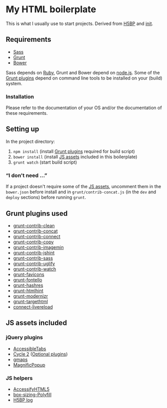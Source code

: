 # My HTML boilerplate

This is what I usually use to start projects. Derived from [H5BP](https://github.com/h5bp/html5-boilerplate) and [init](https://github.com/drublic/init).

## Requirements

* [Sass](http://sass-lang.com)
* [Grunt](http://gruntjs.com)
* [Bower](http://bower.io)

Sass depends on [Ruby](http://www.ruby-lang.org), Grunt and Bower depend on [node.js](http://nodejs.org). Some of the [Grunt plugins](#grunt-plugins-used) depend on command line tools to be installed on your (build) system.

### Installation

Please refer to the documentation of your OS and/or the documentation of these requirements.

## Setting up

In the project directory:

1. `npm install` (install [Grunt plugins](#grunt-plugins-used) required for build script)
2. `bower install` (install [JS assets](#js-assets-included) included in this boilerplate)
3. `grunt watch` (start build script)

### “I don't need …”

If a project doesn't require some of the [JS assets](#js-assets-included), uncomment them in the `bower.json` before install and in `grunt/contrib-concat.js` (in the `dev` and `deploy` sections) before running `grunt`.

## Grunt plugins used

* [grunt-contrib-clean](https://npmjs.org/package/grunt-contrib-clean)
* [grunt-contrib-concat](https://npmjs.org/package/grunt-contrib-concat)
* [grunt-contrib-connect](https://npmjs.org/package/grunt-contrib-connect)
* [grunt-contrib-copy](https://npmjs.org/package/grunt-contrib-copy)
* [grunt-contrib-imagemin](https://npmjs.org/package/grunt-contrib-imagemin)
* [grunt-contrib-jshint](https://npmjs.org/package/grunt-contrib-jshint)
* [grunt-contrib-sass](https://npmjs.org/package/grunt-contrib-sass)
* [grunt-contrib-uglify](https://npmjs.org/package/grunt-contrib-uglify)
* [grunt-contrib-watch](https://npmjs.org/package/grunt-contrib-watch)
* [grunt-favicons](https://npmjs.org/package/grunt-favicons)
* [grunt-fontello](https://npmjs.org/package/grunt-fontello)
* [grunt-hashres](https://npmjs.org/package/grunt-hashres)
* [grunt-htmlhint](https://npmjs.org/package/grunt-htmlhint)
* [grunt-modernizr](https://npmjs.org/package/grunt-modernizr)
* [grunt-targethtml](https://npmjs.org/package/grunt-targethtml)
* [connect-livereload](https://github.com/intesso/connect-livereload)

## JS assets included

### jQuery plugins

* [AccessibleTabs](https://github.com/ginader/Accessible-Tabs)
* [Cycle 2](https://github.com/malsup/cycle2) ([Optional plugins](http://jquery.malsup.com/cycle2/download/#plugins))
* [gmaps](https://github.com/hpneo/gmaps)
* [MagnificPopup](https://github.com/dimsemenov/Magnific-Popup)

### JS helpers

* [AccessifyHTML5](https://github.com/yatil/accessifyhtml5.js)
* [box-sizing-Polyfill](https://github.com/Schepp/box-sizing-polyfill)
* [H5BP log](https://github.com/h5bp/html5-boilerplate/blob/master/js/plugins.js)
